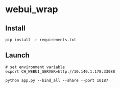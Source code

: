 # webui_wrap

## Install

```shell
pip install -r requirements.txt
```

## Launch

```shell
# set environment variable
export CH_WEBUI_SERVER=http://10.140.1.178:33088

python app.py --bind_all --share --port 10187
```

